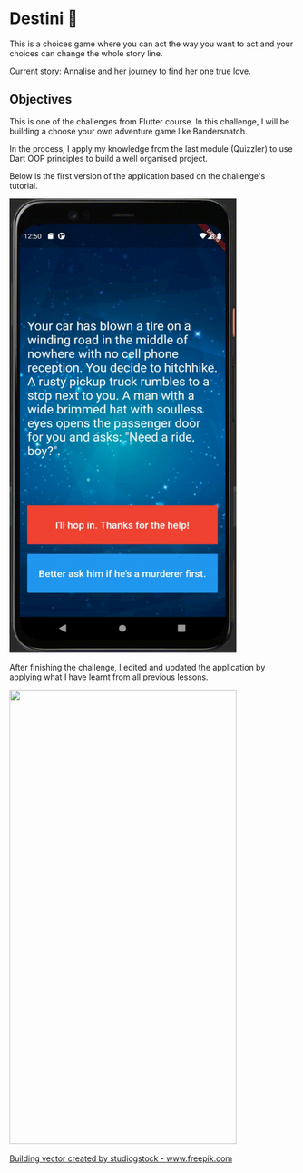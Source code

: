 
# Destini 🤔

This is a choices game where you can act the way you want to act and your choices can change the whole story line.

Current story:
Annalise and her journey to find her one true love.

## Objectives

This is one of the challenges from Flutter course. In this challenge, I will be building a choose your own adventure game like Bandersnatch. 

In the process, I apply my knowledge from the last module (Quizzler) to use Dart OOP principles to build a well organised project.

Below is the first version of the application based on the challenge's tutorial.

<img src="images/demo.gif" width="400" height="800">

After finishing the challenge, I edited and updated the application by applying what I have learnt from all previous lessons.

<img src="images/demo1.gif" width="400" height="800">


<a href="https://www.freepik.com/vectors/building">Building vector created by studiogstock - www.freepik.com</a>

